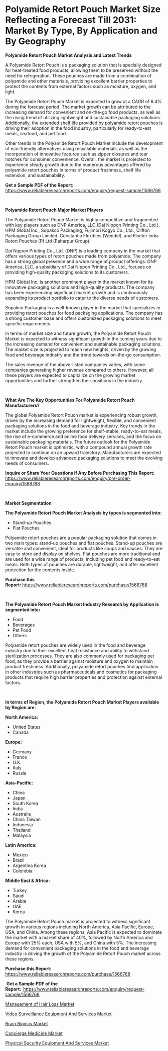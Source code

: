<p><h1>Polyamide Retort Pouch Market Size Reflecting a Forecast Till 2031: Market By Type, By Application and By Geography</h1></p><p><strong>Polyamide Retort Pouch Market Analysis and Latest Trends</strong></p>
<p><p>A Polyamide Retort Pouch is a packaging solution that is specially designed for heat-treated food products, allowing them to be preserved without the need for refrigeration. These pouches are made from a combination of polyamide and other materials, providing excellent barrier properties to protect the contents from external factors such as moisture, oxygen, and light.</p><p>The Polyamide Retort Pouch Market is expected to grow at a CAGR of 6.4% during the forecast period. The market growth can be attributed to the increasing demand for convenient and on-the-go food products, as well as the rising trend of utilizing lightweight and sustainable packaging solutions. Additionally, the extended shelf life provided by polyamide retort pouches is driving their adoption in the food industry, particularly for ready-to-eat meals, seafood, and pet food.</p><p>Other trends in the Polyamide Retort Pouch Market include the development of eco-friendly alternatives using recyclable materials, as well as the incorporation of innovative features such as zipper closures and tear notches for consumer convenience. Overall, the market is projected to experience steady growth due to the numerous advantages offered by polyamide retort pouches in terms of product freshness, shelf life extension, and sustainability.</p></p>
<p><strong>Get a Sample PDF of the Report:&nbsp;</strong> <a href="https://www.reliableresearchreports.com/enquiry/request-sample/1566768">https://www.reliableresearchreports.com/enquiry/request-sample/1566768</a></p>
<p>&nbsp;</p>
<p><strong>Polyamide Retort Pouch Major Market Players</strong></p>
<p><p>The Polyamide Retort Pouch Market is highly competitive and fragmented with key players such as DNP America, LLC (Dai Nippon Printing Co., Ltd.), HPM Global Inc., Sopakco Packaging, Fujimori Kogyo Co., Ltd., Clifton Packaging Group Limited, Constantia Flexibles (Wendel), and Floeter India Retort Pouches (P) Ltd (Paharpur Group).</p><p>Dai Nippon Printing Co., Ltd. (DNP) is a leading company in the market that offers various types of retort pouches made from polyamide. The company has a strong global presence and a wide range of product offerings. DNP America, LLC, a subsidiary of Dai Nippon Printing Co., Ltd., focuses on providing high-quality packaging solutions to its customers.</p><p>HPM Global Inc. is another prominent player in the market known for its innovative packaging solutions and high-quality products. The company has been experiencing significant market growth and is continuously expanding its product portfolio to cater to the diverse needs of customers.</p><p>Sopakco Packaging is a well-known player in the market that specializes in providing retort pouches for food packaging applications. The company has a strong customer base and offers customized packaging solutions to meet specific requirements.</p><p>In terms of market size and future growth, the Polyamide Retort Pouch Market is expected to witness significant growth in the coming years due to the increasing demand for convenient and sustainable packaging solutions. The market size is projected to reach new heights, driven by the growing food and beverage industry and the trend towards on-the-go consumption.</p><p>The sales revenue of the above-listed companies varies, with some companies generating higher revenue compared to others. However, all these players are expected to capitalize on the growing market opportunities and further strengthen their positions in the industry.</p></p>
<p>&nbsp;</p>
<p><strong>What Are The Key Opportunities For Polyamide Retort Pouch Manufacturers?</strong></p>
<p><p>The global Polyamide Retort Pouch market is experiencing robust growth, driven by the increasing demand for lightweight, flexible, and convenient packaging solutions in the food and beverage industry. Key trends in the market include the growing preference for shelf-stable, ready-to-eat meals, the rise of e-commerce and online food delivery services, and the focus on sustainable packaging materials. The future outlook for the Polyamide Retort Pouch market is optimistic, with a compound annual growth rate projected to continue on an upward trajectory. Manufacturers are expected to innovate and develop advanced packaging solutions to meet the evolving needs of consumers.</p></p>
<p><strong>Inquire or Share Your Questions If Any Before Purchasing This Report:</strong> <a href="https://www.reliableresearchreports.com/enquiry/pre-order-enquiry/1566768">https://www.reliableresearchreports.com/enquiry/pre-order-enquiry/1566768</a></p>
<p>&nbsp;</p>
<p><strong>Market Segmentation</strong></p>
<p><strong>The Polyamide Retort Pouch Market Analysis by types is segmented into:</strong></p>
<p><ul><li>Stand-up Pouches</li><li>Flat Pouches</li></ul></p>
<p><p>Polyamide retort pouches are a popular packaging solution that comes in two main types: stand-up pouches and flat pouches. Stand-up pouches are versatile and convenient, ideal for products like soups and sauces. They are easy to store and display on shelves. Flat pouches are more traditional and are used for a wide range of products, including pet food and ready-to-eat meals. Both types of pouches are durable, lightweight, and offer excellent protection for the contents inside.</p></p>
<p><strong>Purchase this Report:&nbsp;</strong><a href="https://www.reliableresearchreports.com/purchase/1566768">https://www.reliableresearchreports.com/purchase/1566768</a></p>
<p>&nbsp;</p>
<p><strong>The Polyamide Retort Pouch Market Industry Research by Application is segmented into:</strong></p>
<p><ul><li>Food</li><li>Beverages</li><li>Pet Food</li><li>Others</li></ul></p>
<p><p>Polyamide retort pouches are widely used in the food and beverage industry due to their excellent heat resistance and ability to withstand sterilization processes. They are also commonly used for packaging pet food, as they provide a barrier against moisture and oxygen to maintain product freshness. Additionally, polyamide retort pouches find application in other industries such as pharmaceuticals and cosmetics for packaging products that require high barrier properties and protection against external factors.</p></p>
<p>&nbsp;</p>
<p><strong>In terms of Region, the Polyamide Retort Pouch Market Players available by Region are:</strong></p>
<p>
    <p> <strong> North America: </strong>
        <ul>
            <li>United States</li>
            <li>Canada</li>
        </ul>
        </p> 
    <p> <strong> Europe: </strong>
        <ul>
            <li>Germany</li>
            <li>France</li>
            <li>U.K.</li>
            <li>Italy</li>
            <li>Russia</li>
        </ul>
        </p> 
    <p> <strong> Asia-Pacific: </strong>
        <ul>
            <li>China</li>
            <li>Japan</li>
            <li>South Korea</li>
            <li>India</li>
            <li>Australia</li>
            <li>China Taiwan</li>
            <li>Indonesia</li>
            <li>Thailand</li>
            <li>Malaysia</li>
        </ul>
        </p> 
    <p> <strong> Latin America: </strong>
        <ul>
            <li>Mexico</li>
            <li>Brazil</li>
            <li>Argentina Korea</li>
            <li>Colombia</li>
        </ul>
        </p> 
    <p> <strong> Middle East & Africa: </strong>
        <ul>
            <li>Turkey</li>
            <li>Saudi</li>
            <li>Arabia</li>
            <li>UAE</li>
            <li>Korea</li>
        </ul>
    </p>
    </p>
<p><p>The Polyamide Retort Pouch market is projected to witness significant growth in various regions including North America, Asia Pacific, Europe, USA, and China. Among these regions, Asia Pacific is expected to dominate the market with a market share of 40%, followed by North America and Europe with 25% each, USA with 5%, and China with 5%. The increasing demand for convenient packaging solutions in the food and beverage industry is driving the growth of the Polyamide Retort Pouch market across these regions.</p></p>
<p><strong>Purchase this Report: </strong><a href="https://www.reliableresearchreports.com/purchase/1566768">https://www.reliableresearchreports.com/purchase/1566768</a></p>
<p>&nbsp;<strong>Get a Sample PDF of the Report:&nbsp;&nbsp;</strong><a href="https://www.reliableresearchreports.com/enquiry/request-sample/1566768">https://www.reliableresearchreports.com/enquiry/request-sample/1566768</a></p>
<p><strong></strong></p>
<p><p><a href="https://medium.com/@karleeprice2004/management-of-hair-loss-market-insights-into-market-cagr-market-trends-and-growth-strategies-df73a6435cda">Management of Hair Loss Market</a></p><p><a href="https://github.com/pgtimber/Market-Research-Report-List-1/blob/main/video-surveillance-equipment-and-services-market.md">Video Surveillance Equipment And Services Market</a></p><p><a href="https://medium.com/@evertkohler82/analyzing-brain-bionics-market-global-industry-perspective-and-forecast-2024-to-2031-b634f7ce9206">Brain Bionics Market</a></p><p><a href="https://medium.com/@karleeprice2004/concierge-medicine-market-insight-market-trends-growth-forecasted-from-2024-to-2031-9335c8da4677">Concierge Medicine Market</a></p><p><a href="https://github.com/lataunyatinikmelvin59ilbd0dv/Market-Research-Report-List-1/blob/main/physical-security-equipment-and-services-market.md">Physical Security Equipment And Services Market</a></p></p>